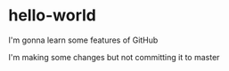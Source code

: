 # hello-world
I'm gonna learn some features of GitHub

I'm making some changes but not committing it to master
